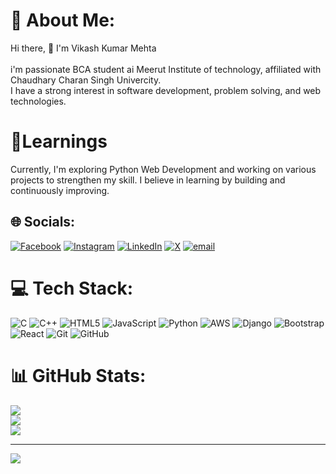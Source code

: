 # 💫 About Me:
Hi there, 👋 I'm Vikash Kumar Mehta<br> <br>i'm passionate BCA student ai Meerut Institute of technology, affiliated with Chaudhary Charan Singh Univercity.<br>I have a strong interest in software development, problem solving, and web technologies.

# 🎯Learnings
Currently, I'm exploring Python Web Development and working on various projects to strengthen my skill. I believe in learning by building and continuously improving.

## 🌐 Socials:
[![Facebook](https://img.shields.io/badge/Facebook-%231877F2.svg?logo=Facebook&logoColor=white)](https://facebook.com/vikashmehtag1) [![Instagram](https://img.shields.io/badge/Instagram-%23E4405F.svg?logo=Instagram&logoColor=white)](https://instagram.com/mehta_g1) [![LinkedIn](https://img.shields.io/badge/LinkedIn-%230077B5.svg?logo=linkedin&logoColor=white)](https://linkedin.com/in/mehta-g1) [![X](https://img.shields.io/badge/X-black.svg?logo=X&logoColor=white)](https://x.com/VikashR81941221) [![email](https://img.shields.io/badge/Email-D14836?logo=gmail&logoColor=white)](mailto:vikash.kumarmehta.bca.2023@mitmeerut.ac.in) 

# 💻 Tech Stack:
![C](https://img.shields.io/badge/c-%2300599C.svg?style=flat-square&logo=c&logoColor=white) ![C++](https://img.shields.io/badge/c++-%2300599C.svg?style=flat-square&logo=c%2B%2B&logoColor=white) ![HTML5](https://img.shields.io/badge/html5-%23E34F26.svg?style=flat-square&logo=html5&logoColor=white) ![JavaScript](https://img.shields.io/badge/javascript-%23323330.svg?style=flat-square&logo=javascript&logoColor=%23F7DF1E) ![Python](https://img.shields.io/badge/python-3670A0?style=flat-square&logo=python&logoColor=ffdd54) ![AWS](https://img.shields.io/badge/AWS-%23FF9900.svg?style=flat-square&logo=amazon-aws&logoColor=white) ![Django](https://img.shields.io/badge/django-%23092E20.svg?style=flat-square&logo=django&logoColor=white) ![Bootstrap](https://img.shields.io/badge/bootstrap-%238511FA.svg?style=flat-square&logo=bootstrap&logoColor=white) ![React](https://img.shields.io/badge/react-%2320232a.svg?style=flat-square&logo=react&logoColor=%2361DAFB) ![Git](https://img.shields.io/badge/git-%23F05033.svg?style=flat-square&logo=git&logoColor=white) ![GitHub](https://img.shields.io/badge/github-%23121011.svg?style=flat-square&logo=github&logoColor=white)
# 📊 GitHub Stats:
![](https://github-readme-stats.vercel.app/api?username=mehta-g1&theme=dark&hide_border=false&include_all_commits=false&count_private=false)<br/>
![](https://nirzak-streak-stats.vercel.app/?user=mehta-g1&theme=dark&hide_border=false)<br/>
![](https://github-readme-stats.vercel.app/api/top-langs/?username=mehta-g1&theme=dark&hide_border=false&include_all_commits=false&count_private=false&layout=compact)

---
[![](https://visitcount.itsvg.in/api?id=mehta-g1&icon=0&color=0)](https://visitcount.itsvg.in)

<!-- Proudly created with GPRM ( https://gprm.itsvg.in ) -->
